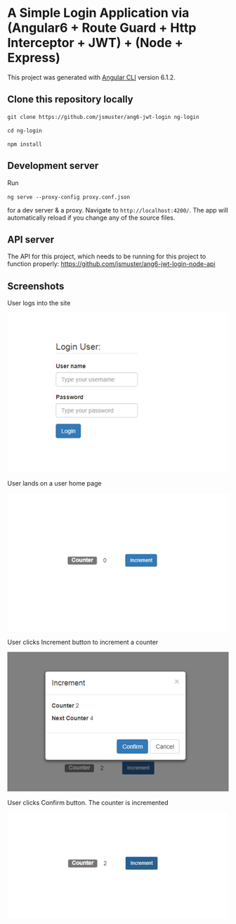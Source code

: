 # A Simple Login Application via (Angular6 + Route Guard + Http Interceptor + JWT) + (Node + Express)

This project was generated with [Angular CLI](https://github.com/angular/angular-cli) version 6.1.2.

## Clone this repository locally
`git clone https://github.com/jsmuster/ang6-jwt-login ng-login`

`cd ng-login`

`npm install`

## Development server

Run 

`ng serve --proxy-config proxy.conf.json` 

for a dev server & a proxy. Navigate to `http://localhost:4200/`. The app will automatically reload if you change any of the source files.

## API server

The API for this project, which needs to be running for this project to function properly:
https://github.com/jsmuster/ang6-jwt-login-node-api

## Screenshots

User logs into the site

![Login Page][login]

User lands on a user home page

![User Home Page][user]

User clicks Increment button to increment a counter

![Increment Action][increment-action]

User clicks Confirm button. The counter is incremented

![Action Result][incremented-result]

[login]: https://raw.githubusercontent.com/jsmuster/ang6-jwt-login/master/src/imgs/login-page.png "Login Page"
[user]: https://raw.githubusercontent.com/jsmuster/ang6-jwt-login/master/src/imgs/user-page.png "User Page"
[increment-action]: https://raw.githubusercontent.com/jsmuster/ang6-jwt-login/master/src/imgs/increment-action.png "Increment Action"
[incremented-result]: https://raw.githubusercontent.com/jsmuster/ang6-jwt-login/master/src/imgs/incremented-result.png "Increment Result"